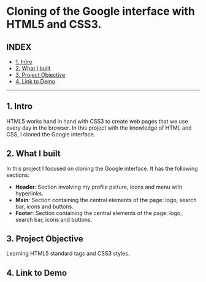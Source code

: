 # Cloning of the Google interface with HTML5 and CSS3.

## **INDEX**

* [1. Intro](#)
* [2. What I built](#)
* [3. Project Objective](#)
* [4. Link to Demo](#)

****

## 1. Intro
HTML5 works hand in hand with CSS3 to create web pages that we use every day in the browser. In this project with the knowledge of HTML and CSS, I cloned the Google interface. 

## 2. What I built
In this project I focused on cloning the Google interface. It has the following sections:

* **Header**: Section involving my profile picture, icons and menu with hyperlinks. 
* **Main**: Section containing the central elements of the page: logo, search bar, icons and buttons. 
* **Footer**: Section containing the central elements of the page: logo, search bar, icons and buttons. 

## 3. Project Objective
Learning HTML5 standard tags and CSS3 styles.

## 4. Link to Demo
